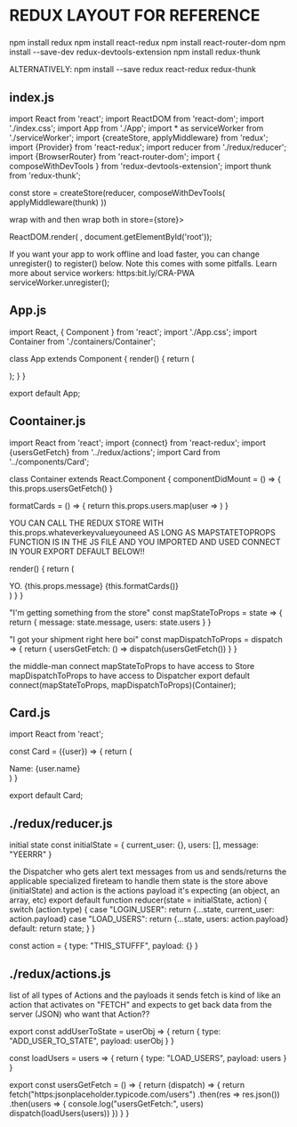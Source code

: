 # REDUX LAYOUT FOR REFERENCE

###
npm install redux
 npm install react-redux
 npm install react-router-dom
 npm install --save-dev redux-devtools-extension
 npm install redux-thunk

 ALTERNATIVELY: npm install --save redux react-redux redux-thunk

## index.js
import React from 'react';
import ReactDOM from 'react-dom';
import './index.css';
import App from './App';
import * as serviceWorker from './serviceWorker';
import {createStore, applyMiddleware} from 'redux';
import {Provider} from 'react-redux';
import reducer from './redux/reducer';
import {BrowserRouter} from 'react-router-dom';
import { composeWithDevTools } from 'redux-devtools-extension';
import thunk from 'redux-thunk';


const store = createStore(reducer, composeWithDevTools(
  applyMiddleware(thunk)
))


 wrap <APP/> with <BrowserRouter> and then wrap both in <Provider> store={store}>

ReactDOM.render(
  <Provider store={store}>
    <BrowserRouter>
      <App />
    </BrowserRouter>
  </Provider>
, document.getElementById('root'));

 If you want your app to work offline and load faster, you can change
 unregister() to register() below. Note this comes with some pitfalls.
 Learn more about service workers: https:bit.ly/CRA-PWA
serviceWorker.unregister();

## App.js
import React, { Component } from 'react';
import './App.css';
import Container from './containers/Container';

class App extends Component {
  render() {
    return (
      <div className="App">
        <Container />
      </div>
    );
  }
}

export default App;

## Coontainer.js
import React from 'react';
import {connect} from 'react-redux';
import {usersGetFetch} from '../redux/actions';
import Card from '../components/Card';

class Container extends React.Component {
  componentDidMount = () => {
    this.props.usersGetFetch()
  }

  formatCards = () => {
    return this.props.users.map(user => <Card key={user.id} user={user}/>)
  }

   YOU CAN CALL THE REDUX STORE WITH this.props.whateverkeyvalueyouneed AS
   LONG AS MAPSTATETOPROPS FUNCTION IS IN THE JS FILE AND YOU
   IMPORTED AND USED CONNECT IN YOUR EXPORT DEFAULT BELOW!!

  render() {
    return (
      <div>
        YO.
        {this.props.message}
        {this.formatCards()}
      </div>
    )
  }
}

 "I'm getting something from the store"
const mapStateToProps = state => {
  return {
    message: state.message,
    users: state.users
  }
}

 "I got your shipment right here boi"
const mapDispatchToProps = dispatch => {
  return {
    usersGetFetch: () => dispatch(usersGetFetch())
  }
}

 the middle-man connect  mapStateToProps to have access to Store  mapDispatchToProps to have access to Dispatcher
export default connect(mapStateToProps, mapDispatchToProps)(Container);

## Card.js
import React from 'react';

const Card = ({user}) => {
  return (
    <div>
      Name: {user.name}
    </div>
  )
}

export default Card;

## ./redux/reducer.js
 initial state
const initialState = {
  current_user: {},
  users: [],
  message: "YEERRR"
}

 the Dispatcher who gets alert text messages from us and sends/returns the applicable specialized  fireteam to handle them
 state is the store above (initialState) and action is the actions payload it's expecting (an object, an array, etc)
export default function reducer(state = initialState, action) {
  switch (action.type) {
    case "LOGIN_USER":
      return {...state, current_user: action.payload}
    case "LOAD_USERS":
      return {...state, users: action.payload}
    default:
      return state;
  }
}


 const action = {
   type: "THIS_STUFFF",
   payload: {}
 }


## ./redux/actions.js
 list of all types of Actions and the payloads it sends
 fetch is kind of like an action that activates on "FETCH" and expects to get back data from the server (JSON)
 who want that Action??

export const addUserToState = userObj => {
  return {
    type: "ADD_USER_TO_STATE",
    payload: userObj
  }
}

const loadUsers = users => {
  return {
    type: "LOAD_USERS",
    payload: users
  }
}

export const usersGetFetch = () => {
  return (dispatch) => {
    return fetch("https:jsonplaceholder.typicode.com/users")
    .then(res => res.json())
    .then(users => {
      console.log("usersGetFetch:", users)
      dispatch(loadUsers(users))
    })
  }
}
